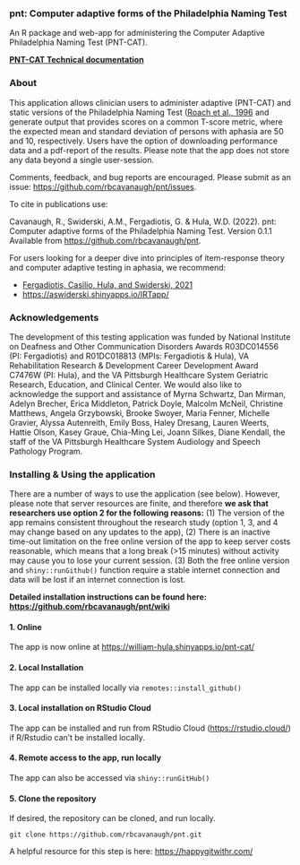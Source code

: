
### pnt: Computer adaptive forms of the Philadelphia Naming Test

An R package and web-app for administering the Computer Adaptive
Philadelphia Naming Test (PNT-CAT).

**[PNT-CAT Technical documentation](https://rbcavanaugh.github.io/pnt)**

### About

This application allows clinician users to administer adaptive (PNT-CAT)
and static versions of the Philadelphia Naming Test ([Roach et al.,
1996](https://mrri.org/philadelphia-naming-test/) and generate output
that provides scores on a common T-score metric, where the expected mean
and standard deviation of persons with aphasia are 50 and 10,
respectively. Users have the option of downloading performance data and
a pdf-report of the results. Please note that the app does not store any
data beyond a single user-session.

Comments, feedback, and bug reports are encouraged. Please submit as an
issue: <https://github.com/rbcavanaugh/pnt/issues>.

To cite in publications use:

Cavanaugh, R., Swiderski, A.M., Fergadiotis, G. & Hula, W.D. (2022).
pnt: Computer adaptive forms of the Philadelphia Naming Test. Version
0.1.1 Available from <https://github.com/rbcavanaugh/pnt>.

For users looking for a deeper dive into principles of item-response
theory and computer adaptive testing in aphasia, we recommend:

-   <a href="https://www.thieme-connect.com/products/ejournals/abstract/10.1055/s-0041-1727252" target="_blank">Fergadiotis,
    Casilio, Hula, and Swiderski, 2021</a>
-   <a href="https://aswiderski.shinyapps.io/IRTapp/ " target="_blank">https://aswiderski.shinyapps.io/IRTapp/</a>

### Acknowledgements

The development of this testing application was funded by National
Institute on Deafness and Other Communication Disorders Awards
R03DC014556 (PI: Fergadiotis) and R01DC018813 (MPIs: Fergadiotis &
Hula), VA Rehabilitation Research & Development Career Development Award
C7476W (PI: Hula), and the VA Pittsburgh Healthcare System Geriatric
Research, Education, and Clinical Center. We would also like to
acknowledge the support and assistance of Myrna Schwartz, Dan Mirman,
Adelyn Brecher, Erica Middleton, Patrick Doyle, Malcolm McNeil,
Christine Matthews, Angela Grzybowski, Brooke Swoyer, Maria Fenner,
Michelle Gravier, Alyssa Autenreith, Emily Boss, Haley Dresang, Lauren
Weerts, Hattie Olson, Kasey Graue, Chia-Ming Lei, Joann Silkes, Diane
Kendall, the staff of the VA Pittsburgh Healthcare System Audiology and
Speech Pathology Program.

### Installing & Using the application

There are a number of ways to use the application (see below). However,
please note that server resources are finite, and therefore **we ask
that researchers use option 2 for the following reasons:** (1) The
version of the app remains consistent throughout the research study
(option 1, 3, and 4 may change based on any updates to the app), (2)
There is an inactive time-out limitation on the free online version of
the app to keep server costs reasonable, which means that a long break
(\>15 minutes) without activity may cause you to lose your current
session. (3) Both the free online version and `shiny::runGithub()`
function require a stable internet connection and data will be lost if
an internet connection is lost.

**Detailed installation instructions can be found here:
<https://github.com/rbcavanaugh/pnt/wiki>**

#### 1. Online

The app is now online at <https://william-hula.shinyapps.io/pnt-cat/>

#### 2. Local Installation

The app can be installed locally via `remotes::install_github()`

#### 3. Local installation on RStudio Cloud

The app can be installed and run from RStudio Cloud
(<https://rstudio.cloud/>) if R/Rstudio can’t be installed locally.

#### 4. Remote access to the app, run locally

The app can also be accessed via `shiny::runGitHub()`

#### 5. Clone the repository

If desired, the repository can be cloned, and run locally.

    git clone https://github.com/rbcavanaugh/pnt.git

A helpful resource for this step is here: <https://happygitwithr.com/>
